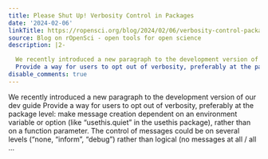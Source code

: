 ```yaml
---
title: Please Shut Up! Verbosity Control in Packages
date: '2024-02-06'
linkTitle: https://ropensci.org/blog/2024/02/06/verbosity-control-packages/
source: Blog on rOpenSci - open tools for open science
description: |2-

  We recently introduced a new paragraph to the development version of our dev guide
  Provide a way for users to opt out of verbosity, preferably at the package level: make message creation dependent on an environment variable or option (like &ldquo;usethis.quiet&rdquo; in the usethis package), rather than on a function parameter. The control of messages could be on several levels (&ldquo;none, &ldquo;inform&rdquo;, &ldquo;debug&rdquo;) rather than logical (no messages at all / all ...
disable_comments: true
---
```


We recently introduced a new paragraph to the development version of our dev guide
Provide a way for users to opt out of verbosity, preferably at the package level: make message creation dependent on an environment variable or option (like &ldquo;usethis.quiet&rdquo; in the usethis package), rather than on a function parameter. The control of messages could be on several levels (&ldquo;none, &ldquo;inform&rdquo;, &ldquo;debug&rdquo;) rather than logical (no messages at all / all ...